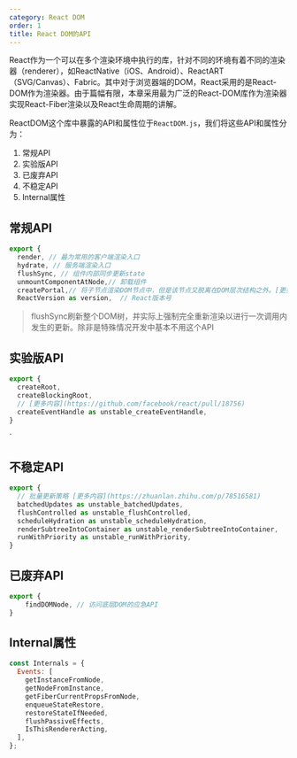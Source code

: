 ```yaml
---
category: React DOM
order: 1
title: React DOM的API
---
```


React作为一个可以在多个渲染环境中执行的库，针对不同的环境有着不同的渲染器（renderer），如ReactNative（iOS、Android）、ReactART（SVG/Canvas）、Fabric。其中对于浏览器端的DOM，React采用的是React-DOM作为渲染器。由于篇幅有限，本章采用最为广泛的React-DOM库作为渲染器实现React-Fiber渲染以及React生命周期的讲解。

ReactDOM这个库中暴露的API和属性位于`ReactDOM.js`，我们将这些API和属性分为：

1. 常规API
2. 实验版API
3. 已废弃API
4. 不稳定API
5. Internal属性
  
## 常规API

```js
export {
  render, // 最为常用的客户端渲染入口
  hydrate, // 服务端渲染入口
  flushSync, // 组件内部同步更新state
  unmountComponentAtNode,// 卸载组件
  createPortal,// 将子节点渲染DOM节点中，但是该节点又脱离在DOM层次结构之外。[更多内容](https://stackoverflow.com/questions/46393642/how-to-use-reactdom-createportal-in-react-16)
  ReactVersion as version,  // React版本号
```

> flushSync刷新整个DOM树，并实际上强制完全重新渲染以进行一次调用内发生的更新。除非是特殊情况开发中基本不用这个API

## 实验版API

```js
export {
  createRoot,
  createBlockingRoot,
  // [更多内容](https://github.com/facebook/react/pull/18756)
  createEventHandle as unstable_createEventHandle,
}
```
`

## 不稳定API

```js
export {
  // 批量更新策略 [更多内容](https://zhuanlan.zhihu.com/p/78516581)
  batchedUpdates as unstable_batchedUpdates,
  flushControlled as unstable_flushControlled,
  scheduleHydration as unstable_scheduleHydration,
  renderSubtreeIntoContainer as unstable_renderSubtreeIntoContainer,
  runWithPriority as unstable_runWithPriority,
}
```

## 已废弃API

```js
export {
    findDOMNode, // 访问底层DOM的应急API
}
```

## Internal属性

```js
const Internals = {
  Events: [
    getInstanceFromNode,
    getNodeFromInstance,
    getFiberCurrentPropsFromNode,
    enqueueStateRestore,
    restoreStateIfNeeded,
    flushPassiveEffects,
    IsThisRendererActing,
  ],
};
```